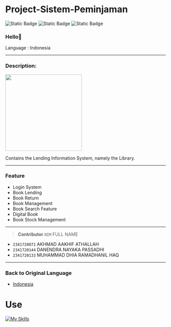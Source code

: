 
# Project-Sistem-Peminjaman 

![Static Badge](https://img.shields.io/badge/Type-System%20Information-13e600) ![Static Badge](https://img.shields.io/badge/-Assignment-red) ![Static Badge](https://img.shields.io/badge/Total%20Team-3%20Human-4a92f0)


### Hello👋

Language : Indonesia

---

### Description:
<p align="left"><img src="https://i.pinimg.com/564x/3f/4c/39/3f4c39b9d1d1f9dccd7ccd7588104988.jpg" width="240"></p>
Contains the Lending Information System, namely the Library.

---

### Feature
- Login System
- Book Lending
- Book Return
- Book Management
- Book Search Feature
- Digital Book
- Book Stock Management

---


> __Contributor__ 
> `NIM` FULL NAME
- `2341720071` AKHMAD AAKHIF ATHALLAH 
- `2341720144` DANENDRA NAYAKA PASSADHI
- `2341720133` MUHAMMAD DHIA RAMADHANIL HAQ
---



### Back to Original Language
- [Indonesia](./README.md)


# Use
[![My Skills](https://skillicons.dev/icons?i=java,vscode,git,figma)]()
